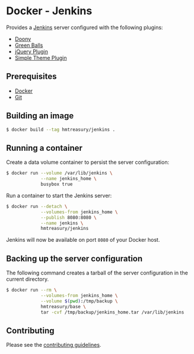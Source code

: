 # Docker - Jenkins

Provides a [Jenkins] server configured with the following plugins:

* [Doony](http://doony.org)
* [Green Balls](https://wiki.jenkins-ci.org/display/JENKINS/Green+Balls)
* [jQuery Plugin](https://wiki.jenkins-ci.org/display/JENKINS/jQuery+Plugin)
* [Simple Theme Plugin](https://wiki.jenkins-ci.org/display/JENKINS/Simple+Theme+Plugin)


## Prerequisites

* [Docker]
* [Git]


## Building an image

```sh
$ docker build --tag hmtreasury/jenkins .
```


## Running a container

Create a data volume container to persist the server configuration:

```sh
$ docker run --volume /var/lib/jenkins \
             --name jenkins_home \
             busybox true
```

Run a container to start the Jenkins server:

```sh
$ docker run --detach \
             --volumes-from jenkins_home \
             --publish 8080:8080 \
             --name jenkins \
             hmtreasury/jenkins
```

Jenkins will now be available on port `8080` of your Docker host.


## Backing up the server configuration

The following command creates a tarball of the server configuration in the current directory.

```sh
$ docker run --rm \
             --volumes-from jenkins_home \
             --volume $(pwd):/tmp/backup \
             hmtreasury/base \
             tar -cvf /tmp/backup/jenkins_home.tar /var/lib/jenkins
```


## Contributing

Please see the [contributing guidelines](/CONTRIBUTING.md).


[docker]: https://www.docker.com
[git]: http://git-scm.com
[jenkins]: http://jenkins-ci.org
